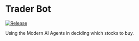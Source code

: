 # Trader Bot
[![Release](https://github.com/danyworks/trader-bot/actions/workflows/release.yml/badge.svg)](https://github.com/danyworks/trader-bot/actions/workflows/release.yml)

Using the Modern AI Agents in deciding which stocks to buy.